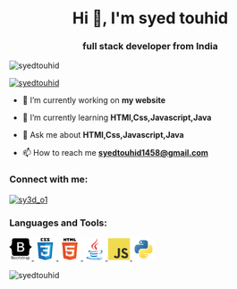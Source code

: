 <h1 align="center">Hi 👋, I'm syed touhid</h1>
<h3 align="center">full stack developer from India</h3>

<p align="left"> <img src="https://komarev.com/ghpvc/?username=syedtouhid&label=Profile%20views&color=0e75b6&style=flat" alt="syedtouhid" /> </p>

<p align="left"> <a href="https://github.com/ryo-ma/github-profile-trophy"><img src="https://github-profile-trophy.vercel.app/?username=syedtouhid" alt="syedtouhid" /></a> </p>

- 🔭 I’m currently working on **my website**

- 🌱 I’m currently learning **HTMl,Css,Javascript,Java**

- 💬 Ask me about **HTMl,Css,Javascript,Java**

- 📫 How to reach me **syedtouhid1458@gmail.com**

<h3 align="left">Connect with me:</h3>
<p align="left">
<a href="https://instagram.com/sy3d_o1" target="blank"><img align="center" src="https://raw.githubusercontent.com/rahuldkjain/github-profile-readme-generator/master/src/images/icons/Social/instagram.svg" alt="sy3d_o1" height="30" width="40" /></a>
</p>

<h3 align="left">Languages and Tools:</h3>
<p align="left"> <a href="https://getbootstrap.com" target="_blank" rel="noreferrer"> <img src="https://raw.githubusercontent.com/devicons/devicon/master/icons/bootstrap/bootstrap-plain-wordmark.svg" alt="bootstrap" width="40" height="40"/> </a> <a href="https://www.w3schools.com/css/" target="_blank" rel="noreferrer"> <img src="https://raw.githubusercontent.com/devicons/devicon/master/icons/css3/css3-original-wordmark.svg" alt="css3" width="40" height="40"/> </a> <a href="https://www.w3.org/html/" target="_blank" rel="noreferrer"> <img src="https://raw.githubusercontent.com/devicons/devicon/master/icons/html5/html5-original-wordmark.svg" alt="html5" width="40" height="40"/> </a> <a href="https://www.java.com" target="_blank" rel="noreferrer"> <img src="https://raw.githubusercontent.com/devicons/devicon/master/icons/java/java-original.svg" alt="java" width="40" height="40"/> </a> <a href="https://developer.mozilla.org/en-US/docs/Web/JavaScript" target="_blank" rel="noreferrer"> <img src="https://raw.githubusercontent.com/devicons/devicon/master/icons/javascript/javascript-original.svg" alt="javascript" width="40" height="40"/> </a> <a href="https://www.python.org" target="_blank" rel="noreferrer"> <img src="https://raw.githubusercontent.com/devicons/devicon/master/icons/python/python-original.svg" alt="python" width="40" height="40"/> </a> </p>

<p><img align="center" src="https://github-readme-stats.vercel.app/api/top-langs?username=syedtouhid&show_icons=true&locale=en&layout=compact" alt="syedtouhid" /></p>
